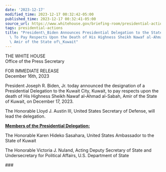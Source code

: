 ```yaml
---
date: '2023-12-17'
modified_time: 2023-12-17 00:32:42-05:00
published_time: 2023-12-17 00:32:41-05:00
source_url: https://www.whitehouse.gov/briefing-room/presidential-actions/2023/12/17/president-biden-announces-presidential-delegation-to-the-state-of-kuwait-to-pay-respects-upon-the-death-of-his-highness-sheikh-nawaf-al-ahmad-al-sabah-amir-of-the-state-of-kuwait/
tags: presidential-actions
title: "President\_Biden Announces Presidential Delegation to the State of Kuwait\
  \ To Pay Respects Upon the Death of His Highness Sheikh Nawaf al-Ahmad al-Sabah,\
  \ Amir of the State of\_Kuwait"
---
```

 
THE WHITE HOUSE  
Office of the Press Secretary

FOR IMMEDIATE RELEASE  
December 16th, 2023

President Joseph R. Biden, Jr. today announced the designation of a
Presidential Delegation to the Kuwait City, Kuwait, to pay respects upon
the death of His Highness Sheikh Nawaf al-Ahmad al-Sabah, Amir of the
State of Kuwait, on December 17, 2023.

The Honorable Lloyd J. Austin III, United States Secretary of Defense,
will lead the delegation.

**<u>Members of the Presidential Delegation:</u>**

The Honorable Karen Hideko Sasahara, United States Ambassador to the
State of Kuwait

The Honorable Victoria J. Nuland, Acting Deputy Secretary of State and
Undersecretary for Political Affairs, U.S. Department of State

\###
